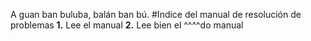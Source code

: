 A guan ban buluba, balán ban bú.
#Indice del manual de resolución de problemas
**1.** Lee el manual
**2.** Lee bien el ^^^^do manual
